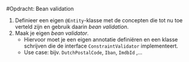 #Opdracht: Bean validation

1. Definieer een eigen `@Entity`-klasse met de concepten die tot nu toe verteld zijn en gebruik daarin *bean validation*.
1.  Maak je eigen *bean validator*. 
    * Hiervoor moet je een eigen annotatie definiëren en een klasse schrijven die de interface `ConstraintValidator` implementeert.
    * Use case: bijv. `DutchPostalCode`, `Iban`, `ImdbId` ,...
